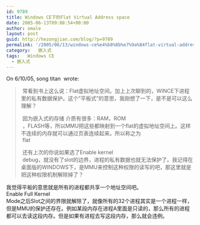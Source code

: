```yaml
---
id: 9789
title: Windows CE下的Flat Virtual Address space
date: 2005-06-13T09:08:54+00:00
author: omale
layout: post
guid: http://hezongjian.com/blog/?p=9789
permalink: '/2005/06/13/windows-ce%e4%b8%8b%e7%9a%84flat-virtual-address-space/'
category:   嵌入式  
tags:   Windows CE
  - 嵌入式
---
```

On&nbsp;6/10/05,&nbsp;song&nbsp;titan&nbsp;&nbsp;wrote:  
>  
>  
>  
>&nbsp;常看到书上这么说：Flat虚拟地址空间。加上上次聊到的，WINCE下进程里的私有数据保护。这个&#8221;平板式&#8221;的意思，我刚想了一下，是不是可以这么理解？  
>  
>&nbsp;因为嵌入式的存储&nbsp;介质有很多：RAM，ROM  
>&nbsp;，FLASH等，所以MMU把这些都映射到一个flat的虚拟地址空间上。这样不连续的内存就可以通过页表连续起来。所以称之为  
>&nbsp;flat  
>  
>&nbsp;还有上次的你说如果选了Enable&nbsp;kernel  
>&nbsp;debug，就没有了slot的边界，进程的私有数据也就无法保护了。我记得在桌面版的WINDOWS下，是MMU来控制这种权限的读写的吧，那这里就是把这种权限机制解除掉了？

我觉得平板的意思就是所有的进程都共享一个地址空间吧。  
Enable&nbsp;Full&nbsp;Kernel  
Mode之后Slot之间的界限就解除了，就像所有的32个进程其实是一个进程一样，但是MMU的保护还存在。例如某段内存在进程A里面是只读的，那么所有的进程都可以去读这段内存。但是如果有进程去写这段内存，那么就会违例。